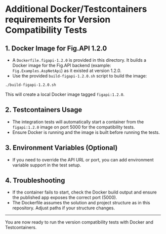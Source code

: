 # Additional Docker/Testcontainers requirements for Version Compatibility Tests

## 1. Docker Image for Fig.API 1.2.0

- A `Dockerfile.figapi-1.2.0` is provided in this directory. It builds a Docker image for the Fig.API backend (example: `Fig.Examples.AspNetApi`) as it existed at version 1.2.0.
- Use the provided `build-figapi-1.2.0.sh` script to build the image:

```sh
./build-figapi-1.2.0.sh
```

This will create a local Docker image tagged `figapi:1.2.0`.

## 2. Testcontainers Usage

- The integration tests will automatically start a container from the `figapi:1.2.0` image on port 5000 for the compatibility tests.
- Ensure Docker is running and the image is built before running the tests.

## 3. Environment Variables (Optional)

- If you need to override the API URL or port, you can add environment variable support in the test setup.

## 4. Troubleshooting

- If the container fails to start, check the Docker build output and ensure the published app exposes the correct port (5000).
- The Dockerfile assumes the solution and project structure as in this repository. Adjust paths if your structure changes.

---

You are now ready to run the version compatibility tests with Docker and Testcontainers.

